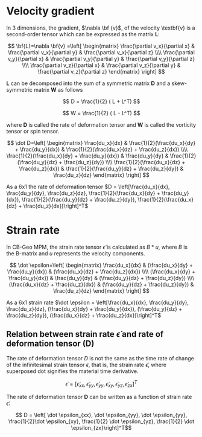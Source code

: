 # Velocity gradient

In 3 dimensions, the gradient, $\nabla \bf {v}$, of the velocity \textbf{v} is a second-order tensor which can be expressed as the matrix **L**:

$$
\bf{L}=\nabla \bf{v} =\left[
\begin{matrix}
\frac{\partial v_x}{\partial x} & \frac{\partial v_x}{\partial y} & \frac{\partial v_x}{\partial z} \\\\
\frac{\partial v_y}{\partial x} & \frac{\partial v_y}{\partial y} & \frac{\partial v_y}{\partial z} \\\\
\frac{\partial v_z}{\partial x} & \frac{\partial v_z}{\partial y} & \frac{\partial v_z}{\partial z}
\end{matrix}
\right]
$$

**L** can be decomposed into the sum of a symmetric matrix **D** and a skew-symmetric matrix **W** as follows

$$ D = \frac{1}{2} ( L + L^T) $$

$$ W = \frac{1}{2} ( L - L^T) $$

where **D** is called the rate of deformation tensor and **W** is called the vorticity tensor or spin tensor.


$$ \dot D=\left[
\begin{matrix}
\frac{du_x}{dx}  & \frac{1}{2}(\frac{du_x}{dy} + \frac{du_y}{dx}) & \frac{1}{2}(\frac{du_x}{dz} + \frac{du_z}{dx}) \\\\
\frac{1}{2}(\frac{du_x}{dy} + \frac{du_y}{dx}) & \frac{du_y}{dy}  & \frac{1}{2}(\frac{du_y}{dz} + \frac{du_z}{dy}) \\\\
\frac{1}{2}(\frac{du_x}{dz} + \frac{du_z}{dx}) & \frac{1}{2}(\frac{du_y}{dz} + \frac{du_z}{dy}) & \frac{du_z}{dz}  
\end{matrix}
\right]
$$

As a 6x1 the rate of deformation tensor $D = \left[\frac{du_x}{dx}, \frac{du_y}{dy}, \frac{du_z}{dz}, \frac{1}{2}(\frac{du_x}{dy} + \frac{du_y}{dx}), \frac{1}{2}(\frac{du_y}{dz} + \frac{du_z}{dy}), \frac{1}{2}(\frac{du_x}{dz} + \frac{du_z}{dx})\right]^T$

# Strain rate

In CB-Geo MPM, the strain rate tensor $\dot\epsilon$ is calculated as $B * u$, where $B$ is
the B-matrix and $u$ represents the velocity components.

$$ \dot \epsilon=\left[
\begin{matrix}
\frac{du_x}{dx}  & (\frac{du_x}{dy} + \frac{du_y}{dx}) & (\frac{du_x}{dz} + \frac{du_z}{dx}) \\\\
(\frac{du_x}{dy} + \frac{du_y}{dx}) & \frac{du_y}{dy}  & (\frac{du_y}{dz} + \frac{du_z}{dy}) \\\\
(\frac{du_x}{dz} + \frac{du_z}{dx}) & (\frac{du_y}{dz} + \frac{du_z}{dy}) & \frac{du_z}{dz}  
\end{matrix}
\right]
$$

As a 6x1 strain rate $\dot \epsilon = \left[\frac{du_x}{dx}, \frac{du_y}{dy}, \frac{du_z}{dz}, (\frac{du_x}{dy} + \frac{du_y}{dx}), (\frac{du_y}{dz} + \frac{du_z}{dy}), (\frac{du_x}{dz} + \frac{du_z}{dx})\right]^T$


## Relation between strain rate $\dot \epsilon$ and rate of deformation tensor (**D**)

The rate of deformation tensor $D$ is not the same as the time rate of change of the
infinitesimal strain tensor $\epsilon$, that is, the strain rate $\dot \epsilon$̇,
where superposed dot signifies the material time derivative.

$$ \dot \epsilon = \left[ \dot \epsilon_{xx}, \dot \epsilon_{yy}, \dot \epsilon_{yy}, \dot \epsilon_{xy}, \dot \epsilon_{yz}, \dot \epsilon_{zx}\right]^T$$

The rate of deformation tensor **D** can be written as a function of strain rate $\dot \epsilon$:

$$ D = \left[ \dot \epsilon_{xx}, \dot \epsilon_{yy}, \dot \epsilon_{yy}, \frac{1}{2}\dot \epsilon_{xy}, \frac{1}{2} \dot \epsilon_{yz}, \frac{1}{2} \dot \epsilon_{zx}\right]^T$$